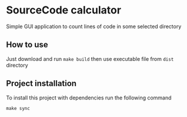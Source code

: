 # SourceCode calculator

Simple GUI application to count lines of code in some selected directory

## How to use

Just download and run `make build` then use executable file from `dist` directory

## Project installation

To install this project with dependencies run the following command

```
make sync
```